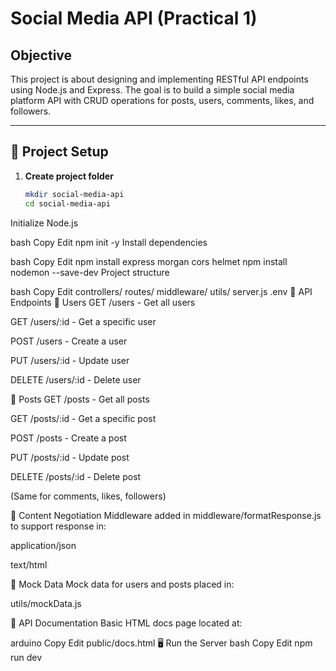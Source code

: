 # Social Media API (Practical 1)

## Objective
This project is about designing and implementing RESTful API endpoints using Node.js and Express. The goal is to build a simple social media platform API with CRUD operations for posts, users, comments, likes, and followers.

---

## 📁 Project Setup

1. **Create project folder**
   ```bash
   mkdir social-media-api
   cd social-media-api
Initialize Node.js

bash
Copy
Edit
npm init -y
Install dependencies

bash
Copy
Edit
npm install express morgan cors helmet
npm install nodemon --save-dev
Project structure

bash
Copy
Edit
controllers/
routes/
middleware/
utils/
server.js
.env
🔧 API Endpoints
🧑 Users
GET /users - Get all users

GET /users/:id - Get a specific user

POST /users - Create a user

PUT /users/:id - Update user

DELETE /users/:id - Delete user

📸 Posts
GET /posts - Get all posts

GET /posts/:id - Get a specific post

POST /posts - Create a post

PUT /posts/:id - Update post

DELETE /posts/:id - Delete post

(Same for comments, likes, followers)

📄 Content Negotiation
Middleware added in middleware/formatResponse.js to support response in:

application/json

text/html

🧪 Mock Data
Mock data for users and posts placed in:

utils/mockData.js

📂 API Documentation
Basic HTML docs page located at:

arduino
Copy
Edit
public/docs.html
🖥️ Run the Server
bash
Copy
Edit
npm run dev
